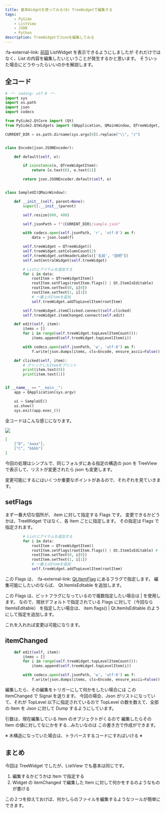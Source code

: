 ```yaml
---
title: 基本Widgetを使ってみる(6) TreeWidgetで編集する
tags:
    - PySide
    - ListView
    - JSON
    - Python
description: TreeWidgetでJsonを編集してみる
---
```


:fa-external-link: [前回](./15_listwidget.md) ListWidget を表示できるようにしましたが
それだけではなく、List の内容を編集したいということが発生するかと思います。
そういった場合にどうやったらいいのかを解説します。

## 全コード

```python
# -*- coding: utf-8 -*-
import sys
import os.path
import json
import codecs

from PySide2.QtCore import (Qt)
from PySide2.QtWidgets import (QApplication, QMainWindow, QTreeWidget, QTreeWidgetItem)

CURRENT_DIR = os.path.dirname(sys.argv[0]).replace("\\", "/")


class Encode(json.JSONEncoder):

    def default(self, o):

        if isinstance(o, QTreeWidgetItem):
            return [o.text(0), o.text(1)]

        return json.JSONEncoder.default(self, o)


class SampleUI(QMainWindow):

    def __init__(self, parent=None):
        super().__init__(parent)

        self.resize(600, 400)

        self.jsonPath = f"{CURRENT_DIR}/sample.json"

        with codecs.open(self.jsonPath, 'r', 'utf-8') as f:
            data = json.load(f)

        self.treeWidget = QTreeWidget()
        self.treeWidget.setColumnCount(2)
        self.treeWidget.setHeaderLabels(['名前', "説明"])
        self.setCentralWidget(self.treeWidget)

        # Listにアイテムを追加する
        for i in data:
            rootItem = QTreeWidgetItem()
            rootItem.setFlags(rootItem.flags() | Qt.ItemIsEditable)
            rootItem.setText(0, i[0])
            rootItem.setText(1, i[1])
            # 一番上のItemを追加
            self.treeWidget.addTopLevelItem(rootItem)

        self.treeWidget.itemClicked.connect(self.clicked)
        self.treeWidget.itemChanged.connect(self.edit)

    def edit(self, item):
        items = []
        for i in range(self.treeWidget.topLevelItemCount()):
            items.append(self.treeWidget.topLevelItem(i))

        with codecs.open(self.jsonPath, 'w', 'utf-8') as f:
            f.write(json.dumps(items, cls=Encode, ensure_ascii=False))

    def clicked(self, item):
        # クリックしたItemをプリント
        print(item.text(0))
        print(item.text(1))


if __name__ == "__main__":
    app = QApplication(sys.argv)

    ui = SampleUI()
    ui.show()
    sys.exit(app.exec_())
```

全コードはこんな感じになります。

![](https://gyazo.com/9a3929a35983c28f44c243d3d9d4e760.gif)

```json
[
	["D", "aaaa"],
	["C", "bbbb"]
]
```

今回の処理はシンプルで、同じフォルダにある指定の構造の json を
TreeView で表示して、リストが変更されたら json も変更します。

変更可能にするにはいくつか重要なポイントがあるので、それぞれを見ていきます。

## setFlags

まず一番大切な個所が、 item に対して指定する Flags です。
変更できるかどうかは、TreeWidget ではなく、各 Item ごとに指定します。
その指定は Flags で指定されます。

```python
        # Listにアイテムを追加する
        for i in data:
            rootItem = QTreeWidgetItem()
            rootItem.setFlags(rootItem.flags() | Qt.ItemIsEditable) # この部分
            rootItem.setText(0, i[0])
            rootItem.setText(1, i[1])
            # 一番上のItemを追加
            self.treeWidget.addTopLevelItem(rootItem)
```

この Flags は、 :fa-external-link: [Qt.ItemFlag](https://doc.qt.io/qtforpython-5/PySide2/QtCore/Qt.html?highlight=itemflags#PySide2.QtCore.PySide2.QtCore.Qt.ItemFlag) にあるフラグで指定します。
編集可能にしたいのならば、 Qt.ItemIsEditable を追加します。

この Flags は、ビットフラグになっているので複数指定したい場合は | を使用します。
なので、現状デフォルトで指定されている Flags に対して（今回なら ItemIsEditable）
を指定したい場合は、 item.flags() | Qt.ItemIsEditable のようにして指定を追加します。

これを入れれば変更は可能になります。

## itemChanged

```python
    def edit(self, item):
        items = []
        for i in range(self.treeWidget.topLevelItemCount()):
            items.append(self.treeWidget.topLevelItem(i))

        with codecs.open(self.jsonPath, 'w', 'utf-8') as f:
            f.write(json.dumps(items, cls=Encode, ensure_ascii=False))
```

編集したら、その編集をトリガーにして何かをしたい場合には この itemChanged で Signal を送ります。
今回の場合、Json がリストになっていて、それが TopLevel 以下に指定されているので
TopLevel の数を数えて、全部の Item を Json に対して Dump するようにしています。

引数は、現在編集している Item のオブジェクトがくるので
編集したらその Item の値に対してなにかをする...みたいなのは
この書き方で作成ができます。

※ 木構造になっていた場合は、トラバースするコードにすればいける ※

## まとめ

今回は TreeWidget でしたが、ListView でも基本は同じです。

1. 編集するかどうかは Item で指定する
2. Widget の itemChanged で編集した Item に対して何かをするのようなものが書ける

この２つを抑えておけば、何かしらのファイルを編集するようなツールが簡単にできます。
